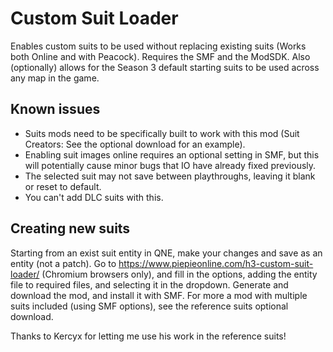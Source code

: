 # Custom Suit Loader
Enables custom suits to be used without replacing existing suits (Works both Online and with Peacock). Requires the SMF and the ModSDK.
Also (optionally) allows for the Season 3 default starting suits to be used across any map in the game.

## Known issues
- Suits mods need to be specifically built to work with this mod (Suit Creators: See the optional download for an example).
- Enabling suit images online requires an optional setting in SMF, but this will potentially cause minor bugs that IO have already fixed previously.
- The selected suit may not save between playthroughs, leaving it blank or reset to default.
- You can't add DLC suits with this.

## Creating new suits
Starting from an exist suit entity in QNE, make your changes and save as an entity (not a patch). Go to https://www.piepieonline.com/h3-custom-suit-loader/ (Chromium browsers only), and fill in the options, adding the entity file to required files, and selecting it in the dropdown. Generate and download the mod, and install it with SMF.
For more a mod with multiple suits included (using SMF options), see the reference suits optional download.

Thanks to Kercyx for letting me use his work in the reference suits!